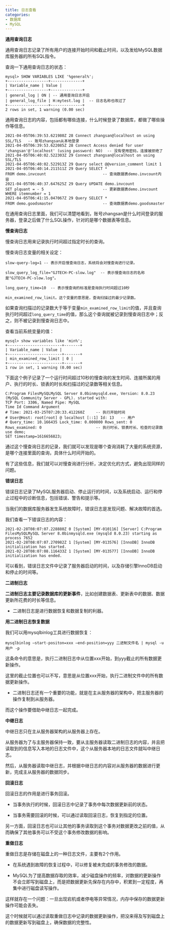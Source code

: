 ```yaml
---
title: 日志查看
categories:
- 数据库 
- MySQL
---
```


**通用查询日志**

通用查询日志记录了所有用户的连接开始时间和截止时间，以及发给MySQL数据库服务器的所有SQL指令。

查询一下通用查询日志的状态：

```
mysql> SHOW VARIABLES LIKE '%general%';
+------------------+--------------+
| Variable_name | Value |
+------------------+--------------+
| general_log | ON | -- 通用查询日志开启
| general_log_file | H:mytest.log |  -- 日志名称也改过了
+------------------+--------------+
2 rows in set, 1 warning (0.00 sec)
```

通用查询日志的内容，包括都有哪些连接，什么时候登录了数据库，都做了哪些操作等信息。

```
2021-04-05T06:39:53.621980Z 28 Connect zhangsan@localhost on using SSL/TLS   -- 账号zhangsan从本地登录
2021-04-05T06:39:53.622085Z 28 Connect Access denied for user 'zhangsan'@'localhost' (using password: NO)  -- 没有使用密码，连接被拒绝了
2021-04-05T06:40:02.522303Z 29 Connect zhangsan@localhost on using SSL/TLS
2021-04-05T06:40:02.522913Z 29 Query select @@version_comment limit 1
2021-04-05T06:40:14.211511Z 29 Query SELECT *
FROM demo.invcount                         -- 查询数据表demo.invcount内容
2021-04-05T06:40:37.647625Z 29 Query UPDATE demo.invcount
SET plquant = - 5                          -- 更新数据表demo.invcount
WHERE itemnumber = 1
2021-04-05T06:41:15.047067Z 29 Query SELECT *
FROM demo.goodsmaster                      -- 查询数据表demo.goodsmaster
```

在通用查询日志里面，我们可以清楚地看到，账号zhangsan是什么时间登录的服务器，登录之后做了什么SQL操作，针对的是哪个数据表等信息。

**慢查询日志**

慢查询日志用来记录执行时间超过指定时长的查询。

慢查询日志变量的相关设定：

```
slow-query-log=1 -- 表示开启慢查询日志，系统将会对慢查询进行记录。
 
slow_query_log_file="GJTECH-PC-slow.log"  -- 表示慢查询日志的名称是"GJTECH-PC-slow.log"。
 
long_query_time=10  -- 表示慢查询的标准是查询执行时间超过10秒

min_examined_row_limit。这个变量的意思是，查询扫描过的最少记录数。
```

如果查询扫描过的记录数大于等于变量`min_examined_row_limit`的值，并且查询执行时间超过`long_query_time`的值，那么这个查询就被记录到慢查询日志中；反之，则不被记录到慢查询日志中。

查看当前系统变量的值：

```
mysql> show variables like 'min%';
+------------------------+-------+
| Variable_name | Value |
+------------------------+-------+
| min_examined_row_limit | 0 |
+------------------------+-------+
1 row in set, 1 warning (0.00 sec)
```

下面这个例子记录了一个运行时间超过10秒的慢查询的发生时间、连接所属的用户、执行的时长、锁表的时长和扫描过的记录数等相关信息。

```
C:Program FilesMySQLMySQL Server 8.0binmysqld.exe, Version: 8.0.23 (MySQL Community Server - GPL). started with:
TCP Port: 3306, Named Pipe: MySQL
Time Id Command Argument
# Time: 2021-03-25T07:20:33.412260Z     -- 执行开始时间
# User@Host: root[root] @ localhost [::1] Id: 13   -- 用户
# Query_time: 10.166435 Lock_time: 0.000000 Rows_sent: 0  Rows_examined: 0                        -- 执行时长、锁表时长、检查的记录数
use demo;
SET timestamp=1616656823;
```

通过这个慢查询日志的记录，我们就可以发现是哪个查询消耗了大量的系统资源，是哪个连接里面的查询，具体什么时间开始的。

有了这些信息，我们就可以对慢查询进行分析，决定优化的方式，避免出现同样的问题。

**错误日志**

错误日志记录了MySQL服务器启动、停止运行的时间，以及系统启动、运行和停止过程中的诊断信息，包括错误、警告和提示等。

当我们的数据库服务器发生系统故障时，错误日志是发现问题、解决故障的首选。

我们查看一下错误日志的内容：

```
2021-02-28T08:07:07.228880Z 0 [System] [MY-010116] [Server] C:Program FilesMySQLMySQL Server 8.0binmysqld.exe (mysqld 8.0.23) starting as process 7652
2021-02-28T08:07:07.270982Z 1 [System] [MY-013576] [InnoDB] InnoDB initialization has started.
2021-02-28T08:07:08.116433Z 1 [System] [MY-013577] [InnoDB] InnoDB initialization has ended.
```

可以看到，错误日志文件中记录了服务器启动的时间，以及存储引擎InnoDB启动和停止的时间等。

**二进制日志**

**二进制日志主要记录数据库的更新事件**，比如创建数据表、更新表中的数据、数据更新所花费的时长等信息。

* 二进制日志是进行数据恢复和数据复制的利器。

**用二进制日志恢复数据**

我们可以用mysqlbinlog工具进行数据恢复：

```
mysqlbinlog –start-positon=xxx –end-position=yyy 二进制文件名 | mysql -u 用户 -p
```

这条命令的意思是，执行二进制日志中从位置xxx开始，到yyy截止的所有数据更新操作。

这里的截止位置也可以不写，意思是从位置xxx开始，执行二进制文件中的所有数据更新操作。

* 二进制日志还有一个重要的功能，就是在主从服务器的架构中，把主服务器的操作复制到从服务器。

而这个操作要借助中继日志一起完成。

**中继日志**

中继日志只在主从服务器架构的从服务器上存在。

从服务器为了与主服务器保持一致，要从主服务器读取二进制日志的内容，并且把读取到的信息写入本地的日志文件中，这个从服务器本地的日志文件就叫中继日志。

然后，从服务器读取中继日志，并根据中继日志的内容对从服务器的数据进行更新，完成主从服务器的数据同步。

**回滚日志**

回滚日志的作用是进行事务回滚。

* 当事务执行的时候，回滚日志中记录了事务中每次数据更新前的状态。

* 当事务需要回滚的时候，可以通过读取回滚日志，恢复到指定的位置。

另一方面，回滚日志也可以让其他的事务读取到这个事务对数据更改之前的值，从而确保了其他事务可以不受这个事务修改数据的影响。

**重做日志**

重做日志是存储在磁盘上的一种日志文件，主要有2个作用。

* 在系统遇到故障的恢复过程中，可以修复被未完成的事务修改的数据。

* MySQL为了提高数据存取的效率，减少磁盘操作的频率，对数据的更新操作不会立即写到磁盘上，而是把数据更新先保存在内存中，积累到一定程度，再集中进行磁盘读写操作。

这样就存在一个问题：一旦出现宕机或者停电等异常情况，内存中保存的数据更新操作可能会丢失。

这个时候就可以通过读取重做日志中记录的数据更新操作，把没来得及写到磁盘上的数据更新写到磁盘上，确保数据的完整性。